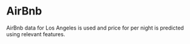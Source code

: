 # AirBnb
AirBnb data for Los Angeles is used and price for per night is predicted using relevant features.
